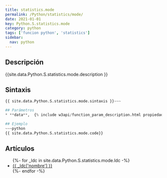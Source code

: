 ```yaml
---
title: statistics.mode
permalink: /Python/statistics/mode/
date: 2021-01-01
key: Python.S.statistics.mode
category: python
tags: ['funcion python', 'statistics']
sidebar: 
  nav: python
---
```


## Descripción
{{site.data.Python.S.statistics.mode.description }}

## Sintaxis
~~~python
{{ site.data.Python.S.statistics.mode.sintaxis }}~~~

## Parámetros
* **data**,  {% include w3api/function_param_description.html propiedad=site.data.Python.S.statistics.mode valor="data" %}

## Ejemplo
~~~python
{{ site.data.Python.S.statistics.mode.code}}
~~~

## Artículos
<ul>
{%- for _ldc in site.data.Python.S.statistics.mode.ldc -%}
   <li>
       <a href="{{_ldc['url'] }}">{{ _ldc['nombre'] }}</a>
   </li>
{%- endfor -%}
</ul>
